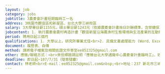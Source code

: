 ```yaml
---
layout: job
category: jobs
jobtitle: 3農委會計畫短期臨時工一名
address: 3桃園市觀音區和新屋區、台北大學三峽校區
salary: 3大學畢日薪1155元，碩士畢日薪1243元（依據農委會計畫按日計酬標準，含勞健保）
jobcontent: 1. 執行農委會農村再造計畫「觀音新屋沿海農漁村生態環境與生活產業的互動關係」<br>2. 協助田野訪談及問卷<br>3. 資料整理以及相關庶務
period: 聘用日起三個月
qualifications: 1. 大學以上，研究所畢業尤佳<br>2. 具備文書處理能力 (Word、Excel)<br>3. 工作細心、態度積極、認真負責<br>4. 具良好溝通能力、對訪談問卷研究有興趣<br>5. 社會科學、生態學或生態人文相關科系尤佳<br>6. 可獨立作業<br>7. 自備交通工具，可獨立往返田野調查地點（桃園市觀音區和新屋區）<br>8. 需要時，能假日進行田野工作
document: 履歷表、自傳
method: 請將電子檔案及相關佐證文件寄至ee852325@gmail.com
other: 應徵/聯絡方式：<br>來信標題請註明「應徵台北大學通識中心農委會計畫臨時工」、姓名、聯絡電話。(資料初審通過者，將個別通知面試)
deadline: 即日起~107/7/31（隨寄隨審）
contact: 林老師<br>E-mail：ee852325@gmail.com&nbsp;<br>地址：237 新北市三峽區大學路151號 台北大學通識教育中心<br>聯絡電話：02-86741111#66547或66173
---
```

